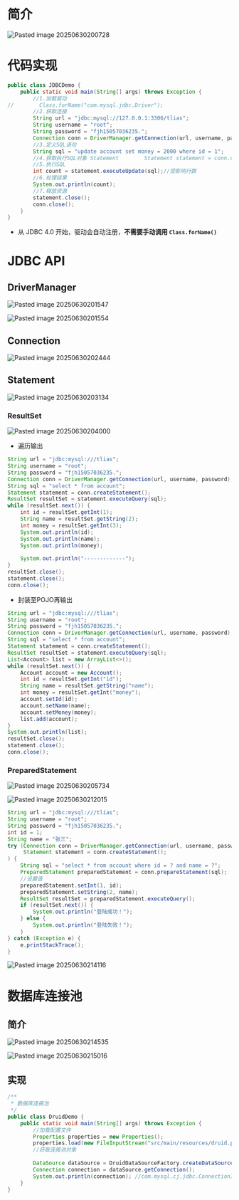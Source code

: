 # 简介

![Pasted image 20250630200728](assests/Pasted%20image%2020250630200728.png)

# 代码实现

```java
public class JDBCDemo {  
    public static void main(String[] args) throws Exception {  
        //1.加载驱动  
//        Class.forName("com.mysql.jdbc.Driver");  
        //2.获取连接  
        String url = "jdbc:mysql://127.0.0.1:3306/tlias";  
        String username = "root";  
        String password = "fjh15057036235.";  
        Connection conn = DriverManager.getConnection(url, username, password);  
        //3.定义SQL语句  
        String sql = "update account set money = 2000 where id = 1";  
        //4.获取执行SQL对象 Statement        Statement statement = conn.createStatement();  
        //5.执行SQL  
        int count = statement.executeUpdate(sql);//受影响行数  
        //6.处理结果  
        System.out.println(count);  
        //7.释放资源  
        statement.close();  
        conn.close();  
    }  
}
```
- 从 JDBC 4.0 开始，驱动会自动注册，**不需要手动调用 `Class.forName()`**

# JDBC API

## DriverManager

![Pasted image 20250630201547](assests/Pasted%20image%2020250630201547.png)

![Pasted image 20250630201554](assests/Pasted%20image%2020250630201554.png)

## Connection

![Pasted image 20250630202444](assests/Pasted%20image%2020250630202444.png)

## Statement

![Pasted image 20250630203134](assests/Pasted%20image%2020250630203134.png)

### ResultSet

![Pasted image 20250630204000](assests/Pasted%20image%2020250630204000.png)
- 遍历输出
```java
String url = "jdbc:mysql:///tlias";  
String username = "root";  
String password = "fjh15057036235.";  
Connection conn = DriverManager.getConnection(url, username, password);  
String sql = "select * from account";  
Statement statement = conn.createStatement();  
ResultSet resultSet = statement.executeQuery(sql);  
while (resultSet.next()) {  
    int id = resultSet.getInt(1);  
    String name = resultSet.getString(2);  
    int money = resultSet.getInt(3);  
    System.out.println(id);  
    System.out.println(name);  
    System.out.println(money);  
  
    System.out.println("-------------");  
}  
resultSet.close();  
statement.close();  
conn.close();
```
- 封装至POJO再输出
```java
String url = "jdbc:mysql:///tlias";  
String username = "root";  
String password = "fjh15057036235.";  
Connection conn = DriverManager.getConnection(url, username, password);  
String sql = "select * from account";  
Statement statement = conn.createStatement();  
ResultSet resultSet = statement.executeQuery(sql);  
List<Account> list = new ArrayList<>();  
while (resultSet.next()) {  
    Account account = new Account();  
    int id = resultSet.getInt("id");  
    String name = resultSet.getString("name");  
    int money = resultSet.getInt("money");  
    account.setId(id);  
    account.setName(name);  
    account.setMoney(money);  
    list.add(account);  
}  
System.out.println(list);  
resultSet.close();  
statement.close();  
conn.close();
```

### PreparedStatement

![Pasted image 20250630205734](assests/Pasted%20image%2020250630205734.png)

![Pasted image 20250630212015](assests/Pasted%20image%2020250630212015.png)

```java
String url = "jdbc:mysql:///tlias";  
String username = "root";  
String password = "fjh15057036235.";  
int id = 1;  
String name = "张三";  
try (Connection conn = DriverManager.getConnection(url, username, password);  
     Statement statement = conn.createStatement();  
) {  
    String sql = "select * from account where id = ? and name = ?";  
    PreparedStatement preparedStatement = conn.prepareStatement(sql);  
    //设置值  
    preparedStatement.setInt(1, id);  
    preparedStatement.setString(2, name);  
    ResultSet resultSet = preparedStatement.executeQuery();  
    if (resultSet.next()) {  
        System.out.println("登陆成功！");  
    } else {  
        System.out.println("登陆失败！");  
    }  
} catch (Exception e) {  
    e.printStackTrace();  
}
```

![Pasted image 20250630214116](assests/Pasted%20image%2020250630214116.png)

# 数据库连接池

## 简介

![Pasted image 20250630214535](assests/Pasted%20image%2020250630214535.png)

![Pasted image 20250630215016](assests/Pasted%20image%2020250630215016.png)

## 实现

```java
/**  
 * 数据库连接池  
 */  
public class DruidDemo {  
    public static void main(String[] args) throws Exception {  
        //加载配置文件  
        Properties properties = new Properties();  
        properties.load(new FileInputStream("src/main/resources/druid.properties"));  
        //获取连接池对象  
  
        DataSource dataSource = DruidDataSourceFactory.createDataSource(properties);  
        Connection connection = dataSource.getConnection();  
        System.out.println(connection); //com.mysql.cj.jdbc.ConnectionImpl@7c83dc97  
    }  
}
```

